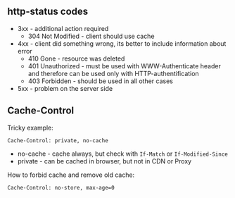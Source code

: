 ## http-status codes
- 3хх - additional action required
    - 304 Not Modified - client should use cache
- 4xx - client did something wrong, its better to include information about error
    - 410 Gone - resource was deleted
    - 401 Unauthorized - must be used with WWW-Authenticate header and therefore can be used only with HTTP-authentification
    - 403 Forbidden - should be used in all other cases 
- 5xx - problem on the server side

## Cache-Control
Tricky example:
```http
Cache-Control: private, no-cache
```

- no-cache - cache always, but check with `If-Match` or `If-Modified-Since`
- private - can be cached in browser, but not in CDN or Proxy

How to forbid cache and remove old cache:

```http
Cache-Control: no-store, max-age=0
```
